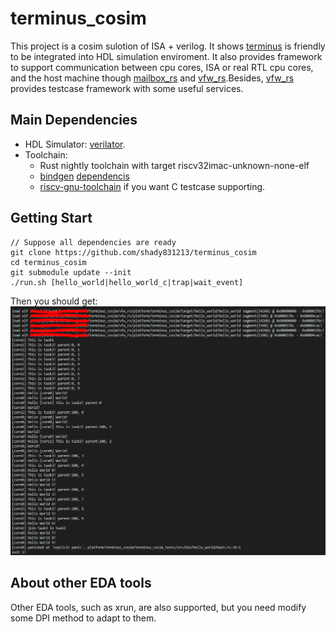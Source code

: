 # terminus_cosim
This project is a cosim sulotion of ISA + verilog. It shows [terminus](https://github.com/shady831213/terminus) is friendly to be integrated into HDL simulation enviroment. It also provides framework to support communication between cpu cores, ISA or real RTL cpu cores, and the host machine though [mailbox_rs](https://github.com/shady831213/mailbox_rs) and [vfw_rs](https://github.com/shady831213/vfw_rs).Besides,  [vfw_rs](https://github.com/shady831213/vfw_rs) provides testcase framework with some useful services.

## Main Dependencies
  - HDL Simulator: [verilator](https://www.veripool.org/wiki/verilator).
  - Toolchain: 
      + Rust nightly toolchain with target riscv32imac-unknown-none-elf
      + [bindgen](https://github.com/rust-lang/rust-bindgen) [dependencis](https://github.com/KyleMayes/clang-sys#environment-variables)
      + [riscv-gnu-toolchain](https://github.com/riscv/riscv-gnu-toolchain) if you want C testcase supporting.


## Getting Start
```
// Suppose all dependencies are ready
git clone https://github.com/shady831213/terminus_cosim
cd terminus_cosim
git submodule update --init
./run.sh [hello_world|hello_world_c|trap|wait_event]
```

Then you should get:
![](https://github.com/shady831213/terminus_cosim/blob/master/hello_world.PNG)


## About other EDA tools
Other EDA tools, such as xrun, are also supported, but you need modify some DPI method to adapt to them.
